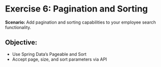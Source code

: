 # Exercise 6: Pagination and Sorting

**Scenario:** Add pagination and sorting capabilities to your employee search functionality.

## Objective:
- Use Spring Data’s Pageable and Sort
- Accept page, size, and sort parameters via API
